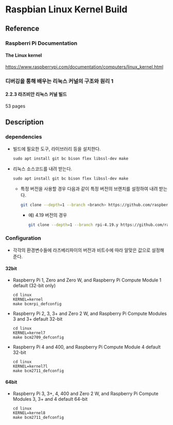 # Raspbian Linux Kernel Build
## Reference
### Raspberri Pi Documentation
#### The Linux kernel
https://www.raspberrypi.com/documentation/computers/linux_kernel.html
### 디버깅을 통해 배우는 리눅스 커널의 구조와 원리 1
#### 2.2.3 라즈비안 리눅스 커널 빌드
53 pages
## Description
### dependencies
- 빌드에 필요한 도구, 라이브러리 등을 설치한다.
  ```
  sudo apt install git bc bison flex libssl-dev make
  ```
- 리눅스 소스코드를 내려 받는다.
  ```
  sudo apt install git bc bison flex libssl-dev make
  ```
  - 특정 버전을 사용할 경우 다음과 같이 특정 버전의 브랜치를 설정하여 내려 받는다.
    ```Bash
    git clone --depth=1 --branch <branch> https://github.com/raspberrypi/linux
    ```
    - 예) 4.19 버전의 경우
      ```Bash
      git clone --depth=1 --branch rpi-4.19.y https://github.com/raspberrypi/linux
      ```
### Configuration
- 각각의 환경변수들에 라즈베리파이의 버전과 비트수에 따라 알맞은 값으로 설정해 준다.
#### 32bit
- Raspberry Pi 1, Zero and Zero W, and Raspberry Pi Compute Module 1 default (32-bit only)
  ```Shell
  cd linux
  KERNEL=kernel
  make bcmrpi_defconfig
  ```
- Raspberry Pi 2, 3, 3+ and Zero 2 W, and Raspberry Pi Compute Modules 3 and 3+ default 32-bit
  ```Shell
  cd linux
  KERNEL=kernel7
  make bcm2709_defconfig
  ```
- Raspberry Pi 4 and 400, and Raspberry Pi Compute Module 4 default 32-bit
  ```Shell
  cd linux
  KERNEL=kernel7l
  make bcm2711_defconfig
  ```
#### 64bit
- Raspberry Pi 3, 3+, 4, 400 and Zero 2 W, and Raspberry Pi Compute Modules 3, 3+ and 4 default 64-bit
  ```Shell
  cd linux
  KERNEL=kernel8
  make bcm2711_defconfig
  ```
